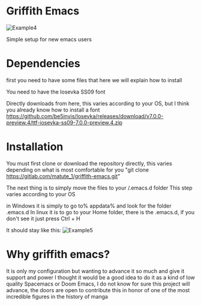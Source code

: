 # Griffith Emacs

![Example4](/uploads/6cadb5e6ff35f85f7a9031cc912f0787/Example4.png)

Simple setup for new emacs users

# Dependencies
first you need to have some files that here we will explain how to install

You need to have the Iosevka SS09 font

Directly downloads from here, this varies according to your OS, but I think you already know how to install a font
https://github.com/be5invis/Iosevka/releases/download/v7.0.0-preview.4/ttf-iosevka-ss09-7.0.0-preview.4.zip

# Installation

You must first clone or download the repository directly, this varies depending on what is most comfortable for you
"git clone https://gitlab.com/matute_1/griffith-emacs.git"

The next thing is to simply move the files to your /.emacs.d folder
This step varies according to your OS

in Windows it is simply to go to% appdata% and look for the folder .emacs.d
In linux it is to go to your Home folder, there is the .emacs.d, if you don't see it just press Ctrl + H

It should stay like this:
![Example5](/uploads/98dc844d1bf53eee987f9e93cd46594e/Example5.png)

# Why griffith emacs?

It is only my configuration but wanting to advance it so much and give it support and power I thought it would be a good idea to do it as a kind of low quality Spacemacs or Doom Emacs, I do not know for sure this project will advance, the doors are open to contribute this in honor of one of the most incredible figures in the history of manga


